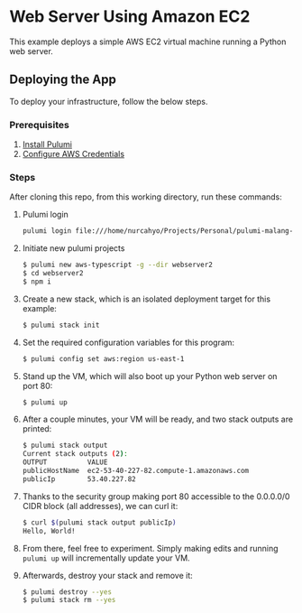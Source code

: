 # Web Server Using Amazon EC2

This example deploys a simple AWS EC2 virtual machine running a Python web server.

## Deploying the App

To deploy your infrastructure, follow the below steps.

### Prerequisites

1. [Install Pulumi](https://www.pulumi.com/docs/get-started/install/)
2. [Configure AWS Credentials](https://www.pulumi.com/docs/intro/cloud-providers/aws/setup/)

### Steps

After cloning this repo, from this working directory, run these commands:

1. Pulumi login

   ```bash
   pulumi login file:///home/nurcahyo/Projects/Personal/pulumi-malang-cloud/states
   ```

1. Initiate new pulumi projects

   ```bash
   $ pulumi new aws-typescript -g --dir webserver2
   $ cd webserver2
   $ npm i
   ```

1. Create a new stack, which is an isolated deployment target for this example:

   ```bash
   $ pulumi stack init
   ```

1. Set the required configuration variables for this program:

   ```bash
   $ pulumi config set aws:region us-east-1
   ```

1. Stand up the VM, which will also boot up your Python web server on port 80:

   ```bash
   $ pulumi up
   ```

1. After a couple minutes, your VM will be ready, and two stack outputs are printed:

   ```bash
   $ pulumi stack output
   Current stack outputs (2):
   OUTPUT          VALUE
   publicHostName  ec2-53-40-227-82.compute-1.amazonaws.com
   publicIp        53.40.227.82
   ```

1. Thanks to the security group making port 80 accessible to the 0.0.0.0/0 CIDR block (all addresses), we can curl it:

   ```bash
   $ curl $(pulumi stack output publicIp)
   Hello, World!
   ```

1. From there, feel free to experiment. Simply making edits and running `pulumi up` will incrementally update your VM.

1. Afterwards, destroy your stack and remove it:

   ```bash
   $ pulumi destroy --yes
   $ pulumi stack rm --yes
   ```
